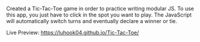 Created a Tic-Tac-Toe game in order to practice writing modular JS. To use this app, you just have to click in the spot you want to play. The JavaScript will automatically switch turns and eventually declare a winner or tie. 

Live Preview: https://luhook04.github.io/Tic-Tac-Toe/
